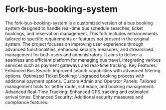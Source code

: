 # Fork-bus-booking-system
 The fork-bus-booking-system is a customized version of a bus booking system designed to handle real-time bus schedule searches, ticket bookings, and reservation management. This fork includes enhancements tailored to specific requirements or features not present in the original system. The project focuses on improving user experience through advanced functionalities, enhanced security measures, and streamlined management for both users and administrators. It aims to deliver a seamless and efficient platform for managing bus travel, integrating various services such as payment gateways and real-time tracking.  Key Features:  Enhanced Bus Search: Improved search capabilities with advanced filtering options. Optimized Ticket Booking: Upgraded booking process with additional payment options. Custom Admin and Operator Panels: Tailored management tools for better route, schedule, and booking management. Advanced Real-Time Tracking: Enhanced GPS tracking and estimated arrival times. Enhanced Security: Additional security measures and compliance features.

